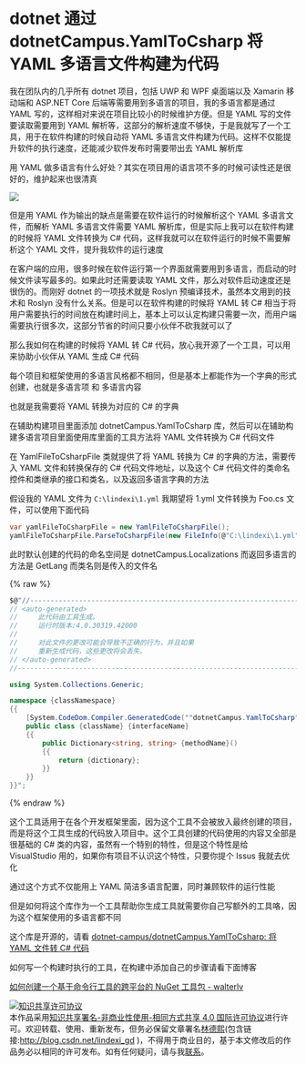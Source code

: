 
# dotnet 通过 dotnetCampus.YamlToCsharp 将 YAML 多语言文件构建为代码

我在团队内的几乎所有 dotnet 项目，包括 UWP 和 WPF 桌面端以及 Xamarin 移动端和 ASP.NET Core 后端等需要用到多语言的项目，我的多语言都是通过 YAML 写的，这样相对来说在项目比较小的时候维护方便。但是 YAML 写的文件要读取需要用到 YAML 解析等，这部分的解析速度不够快，于是我就写了一个工具，用于在软件构建的时候自动将 YAML 多语言文件构建为代码。这样不仅能提升软件的执行速度，还能减少软件发布时需要带出去 YAML 解析库

<!--more-->


<!-- 发布 -->

用 YAML 做多语言有什么好处？其实在项目用的语言项不多的时候可读性还是很好的，维护起来也很清真

<!-- ![](image/dotnet 通过 dotnetCampus.Localizations 将 YAML 多语言文件构建为代码/dotnet 通过 dotnetCampus.Localizations 将 YAML 多语言文件构建为代码0.png) -->

![](http://image.acmx.xyz/lindexi%2F20202291028547378.jpg)

但是用 YAML 作为输出的缺点是需要在软件运行的时候解析这个 YAML 多语言文件，而解析 YAML 多语言文件需要 YAML 解析库，但是实际上我可以在软件构建的时候将 YAML 文件转换为 C# 代码，这样我就可以在软件运行的时候不需要解析这个 YAML 文件，提升我软件的运行速度

在客户端的应用，很多时候在软件运行第一个界面就需要用到多语言，而启动的时候文件读写最多的。如果此时还需要读取 YAML 文件，那么对软件启动速度还是很伤的。而刚好 dotnet 的一项技术就是 Roslyn 预编译技术，虽然本文用到的技术和 Roslyn 没有什么关系。但是可以在软件构建的时候将 YAML 转 C# 相当于将用户需要执行的时间放在构建时间上，基本上可以认定构建只需要一次，而用户端需要执行很多次，这部分节省的时间只要小伙伴不砍我就可以了

那么我如何在构建的时候将 YAML 转 C# 代码，放心我开源了一个工具，可以用来协助小伙伴从 YAML 生成 C# 代码

每个项目和框架使用的多语言风格都不相同，但是基本上都能作为一个字典的形式创建，也就是多语言项 和 多语言内容

也就是我需要将 YAML 转换为对应的 C# 的字典

在辅助构建项目里面添加 dotnetCampus.YamlToCsharp 库，然后可以在辅助构建多语言项目里面使用库里面的工具方法将 YAML 文件转换为 C# 代码文件

在 YamlFileToCsharpFile 类就提供了将 YAML 转换为 C# 的字典的方法，需要传入 YAML 文件和转换保存的 C# 代码文件地址，以及这个 C# 代码文件的类命名控件和类继承的接口和类名，以及返回多语言字典的方法

假设我的 YAML 文件为 `C:\lindexi\1.yml` 我期望将 1.yml 文件转换为 Foo.cs 文件，可以使用下面代码

```csharp
var yamlFileToCsharpFile = new YamlFileToCsharpFile();
yamlFileToCsharpFile.ParseToCsharpFile(new FileInfo(@"C:\lindexi\1.yml"), new FileInfo("Foo.cs"));
```

此时默认创建的代码的命名空间是 dotnetCampus.Localizations 而返回多语言的方法是 GetLang 而类名则是传入的文件名

{% raw %}

```csharp
$@"//------------------------------------------------------------------------------
// <auto-generated>
//     此代码由工具生成。
//     运行时版本:4.0.30319.42000
//
//     对此文件的更改可能会导致不正确的行为，并且如果
//     重新生成代码，这些更改将会丢失。
// </auto-generated>
//------------------------------------------------------------------------------

using System.Collections.Generic;

namespace {classNamespace}
{{
    [System.CodeDom.Compiler.GeneratedCode(""dotnetCampus.YamlToCsharp"", ""1.0.0"")]
    public class {className} {interfaceName}
    {{
        public Dictionary<string, string> {methodName}()
        {{
            return {dictionary};
        }}
    }}
}}";
```

{% endraw %}

这个工具适用于在各个开发框架里面，因为这个工具不会被放入最终创建的项目，而是将这个工具生成的代码放入项目中。这个工具创建的代码使用的内容又全部是很基础的 C# 类的内容，虽然有一个特别的特性，但是这个特性是给 VisualStudio 用的，如果你有项目不认识这个特性，只要你提个 Issus 我就去优化

通过这个方式不仅能用上 YAML 简洁多语言配置，同时兼顾软件的运行性能

但是如何将这个库作为一个工具帮助你生成工具就需要你自己写额外的工具咯，因为这个框架使用的多语言都不同

这个库是开源的，请看 [dotnet-campus/dotnetCampus.YamlToCsharp: 将 YAML 文件转 C# 代码](https://github.com/dotnet-campus/dotnetCampus.YamlToCsharp )

如何写一个构建时执行的工具，在构建中添加自己的步骤请看下面博客

[如何创建一个基于命令行工具的跨平台的 NuGet 工具包 - walterlv](https://blog.walterlv.com/post/create-a-cross-platform-command-based-nuget-tool.html )





<a rel="license" href="http://creativecommons.org/licenses/by-nc-sa/4.0/"><img alt="知识共享许可协议" style="border-width:0" src="https://licensebuttons.net/l/by-nc-sa/4.0/88x31.png" /></a><br />本作品采用<a rel="license" href="http://creativecommons.org/licenses/by-nc-sa/4.0/">知识共享署名-非商业性使用-相同方式共享 4.0 国际许可协议</a>进行许可。欢迎转载、使用、重新发布，但务必保留文章署名[林德熙](http://blog.csdn.net/lindexi_gd)(包含链接:http://blog.csdn.net/lindexi_gd )，不得用于商业目的，基于本文修改后的作品务必以相同的许可发布。如有任何疑问，请与我[联系](mailto:lindexi_gd@163.com)。